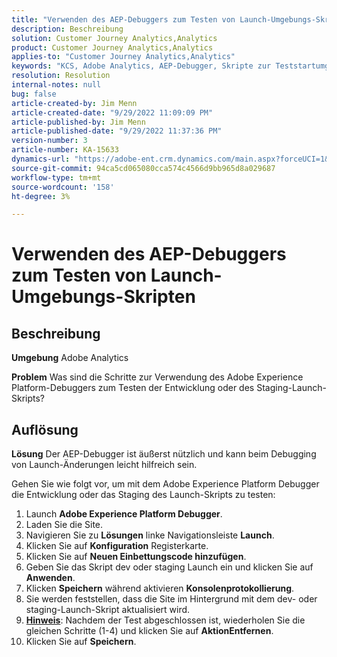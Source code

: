 ```yaml
---
title: "Verwenden des AEP-Debuggers zum Testen von Launch-Umgebungs-Skripten"
description: Beschreibung
solution: Customer Journey Analytics,Analytics
product: Customer Journey Analytics,Analytics
applies-to: "Customer Journey Analytics,Analytics"
keywords: "KCS, Adobe Analytics, AEP-Debugger, Skripte zur Teststartumgebung, Adobe Experience Platform, wie"
resolution: Resolution
internal-notes: null
bug: false
article-created-by: Jim Menn
article-created-date: "9/29/2022 11:09:09 PM"
article-published-by: Jim Menn
article-published-date: "9/29/2022 11:37:36 PM"
version-number: 3
article-number: KA-15633
dynamics-url: "https://adobe-ent.crm.dynamics.com/main.aspx?forceUCI=1&pagetype=entityrecord&etn=knowledgearticle&id=82e3aeb3-4b40-ed11-9db1-0022480866ad"
source-git-commit: 94ca5cd065080cca574c4566d9bb965d8a029687
workflow-type: tm+mt
source-wordcount: '158'
ht-degree: 3%

---
```


# Verwenden des AEP-Debuggers zum Testen von Launch-Umgebungs-Skripten

## Beschreibung


<b>Umgebung</b>
Adobe Analytics

<b>Problem</b>
Was sind die Schritte zur Verwendung des Adobe Experience Platform-Debuggers zum Testen der Entwicklung oder des Staging-Launch-Skripts?


## Auflösung


<b>Lösung</b>
Der AEP-Debugger ist äußerst nützlich und kann beim Debugging von Launch-Änderungen leicht hilfreich sein.

Gehen Sie wie folgt vor, um mit dem Adobe Experience Platform Debugger die Entwicklung oder das Staging des Launch-Skripts zu testen:

1. Launch <b>Adobe Experience Platform Debugger</b>.
2. Laden Sie die Site.
3. Navigieren Sie zu <b>Lösungen</b> linke Navigationsleiste  <b>Launch</b>.
4. Klicken Sie auf <b>Konfiguration</b> Registerkarte.
5. Klicken Sie auf <b>Neuen Einbettungscode hinzufügen</b>.
6. Geben Sie das Skript dev oder staging Launch ein und klicken Sie auf <b>Anwenden</b>.
7. Klicken <b>Speichern</b> während aktivieren <b>Konsolenprotokollierung</b>.
8. Sie werden feststellen, dass die Site im Hintergrund mit dem dev- oder staging-Launch-Skript aktualisiert wird.
9. <b><u>Hinweis</u></b>: Nachdem der Test abgeschlossen ist, wiederholen Sie die gleichen Schritte (1-4) und klicken Sie auf <b>Aktion</b><b>Entfernen</b>.
10. Klicken Sie auf <b>Speichern</b>.

